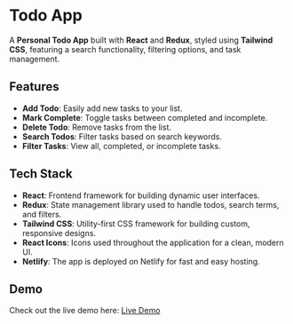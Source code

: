 
# Todo App

A **Personal Todo App** built with **React** and **Redux**, styled using **Tailwind CSS**, featuring a search functionality, filtering options, and task management.

## Features

- **Add Todo**: Easily add new tasks to your list.
- **Mark Complete**: Toggle tasks between completed and incomplete.
- **Delete Todo**: Remove tasks from the list.
- **Search Todos**: Filter tasks based on search keywords.
- **Filter Tasks**: View all, completed, or incomplete tasks.

## Tech Stack

- **React**: Frontend framework for building dynamic user interfaces.
- **Redux**: State management library used to handle todos, search terms, and filters.
- **Tailwind CSS**: Utility-first CSS framework for building custom, responsive designs.
- **React Icons**: Icons used throughout the application for a clean, modern UI.
- **Netlify**: The app is deployed on Netlify for fast and easy hosting.

## Demo

Check out the live demo here: [Live Demo](https://personalltodoapp.netlify.app/)



